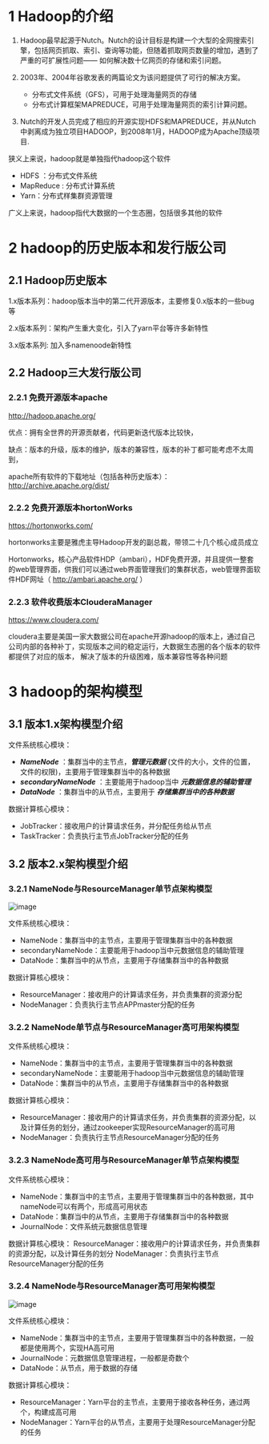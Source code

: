 # 1 Hadoop的介绍
1. Hadoop最早起源于Nutch。Nutch的设计目标是构建一个大型的全网搜索引擎，包括网页抓取、索引、查询等功能，但随着抓取网页数量的增加，遇到了严重的可扩展性问题—— 如何解决数十亿网页的存储和索引问题。

2. 2003年、2004年谷歌发表的两篇论文为该问题提供了可行的解决方案。
    - 分布式文件系统（GFS），可用于处理海量网页的存储
    - 分布式计算框架MAPREDUCE，可用于处理海量网页的索引计算问题。
3. Nutch的开发人员完成了相应的开源实现HDFS和MAPREDUCE，并从Nutch中剥离成为独立项目HADOOP，到2008年1月，HADOOP成为Apache顶级项目.

狭义上来说，hadoop就是单独指代hadoop这个软件
- HDFS ：分布式文件系统
- MapReduce : 分布式计算系统
- Yarn：分布式样集群资源管理

广义上来说，hadoop指代大数据的一个生态圈，包括很多其他的软件

# 2 hadoop的历史版本和发行版公司

## 2.1 Hadoop历史版本
1.x版本系列：hadoop版本当中的第二代开源版本，主要修复0.x版本的一些bug等

2.x版本系列：架构产生重大变化，引入了yarn平台等许多新特性

3.x版本系列: 加入多namenoode新特性

## 2.2 Hadoop三大发行版公司

### 2.2.1 免费开源版本apache
http://hadoop.apache.org/

优点：拥有全世界的开源贡献者，代码更新迭代版本比较快，

缺点：版本的升级，版本的维护，版本的兼容性，版本的补丁都可能考虑不太周到，

apache所有软件的下载地址（包括各种历史版本）： http://archive.apache.org/dist/

### 2.2.2 免费开源版本hortonWorks
https://hortonworks.com/

hortonworks主要是雅虎主导Hadoop开发的副总裁，带领二十几个核心成员成立

Hortonworks，核心产品软件HDP（ambari），HDF免费开源，并且提供一整套的web管理界面，供我们可以通过web界面管理我们的集群状态，web管理界面软件HDF网址（ http://ambari.apache.org/ ）

### 2.2.3 软件收费版本ClouderaManager
https://www.cloudera.com/

cloudera主要是美国一家大数据公司在apache开源hadoop的版本上，通过自己公司内部的各种补丁，实现版本之间的稳定运行，大数据生态圈的各个版本的软件都提供了对应的版本， 解决了版本的升级困难，版本兼容性等各种问题

# 3 hadoop的架构模型

## 3.1 版本1.x架构模型介绍
文件系统核心模块：
- ___NameNode___ ：集群当中的主节点，___管理元数据___ (文件的大小，文件的位置，文件的权限)，主要用于管理集群当中的各种数据
- ___secondaryNameNode___ ：主要能用于hadoop当中 ___元数据信息的辅助管理___
- ___DataNode___ ：集群当中的从节点，主要用于 ___存储集群当中的各种数据___

数据计算核心模块：
- JobTracker：接收用户的计算请求任务，并分配任务给从节点
- TaskTracker：负责执行主节点JobTracker分配的任务

## 3.2 版本2.x架构模型介绍

### 3.2.1 NameNode与ResourceManager单节点架构模型

![image](https://user-images.githubusercontent.com/75486726/178135718-b6fa3f79-a61a-41a1-9c3f-8d9498c4b57a.png)

文件系统核心模块：
- NameNode：集群当中的主节点，主要用于管理集群当中的各种数据
- secondaryNameNode：主要能用于hadoop当中元数据信息的辅助管理
- DataNode：集群当中的从节点，主要用于存储集群当中的各种数据

数据计算核心模块：
- ResourceManager：接收用户的计算请求任务，并负责集群的资源分配
- NodeManager：负责执行主节点APPmaster分配的任务

### 3.2.2 NameNode单节点与ResourceManager高可用架构模型
文件系统核心模块：
- NameNode：集群当中的主节点，主要用于管理集群当中的各种数据
- secondaryNameNode：主要能用于hadoop当中元数据信息的辅助管理
- DataNode：集群当中的从节点，主要用于存储集群当中的各种数据

数据计算核心模块：
- ResourceManager：接收用户的计算请求任务，并负责集群的资源分配，以及计算任务的划分，通过zookeeper实现ResourceManager的高可用
- NodeManager：负责执行主节点ResourceManager分配的任务

### 3.2.3 NameNode高可用与ResourceManager单节点架构模型
文件系统核心模块：
- NameNode：集群当中的主节点，主要用于管理集群当中的各种数据，其中nameNode可以有两个，形成高可用状态
- DataNode：集群当中的从节点，主要用于存储集群当中的各种数据
- JournalNode：文件系统元数据信息管理

数据计算核心模块：
ResourceManager：接收用户的计算请求任务，并负责集群的资源分配，以及计算任务的划分
NodeManager：负责执行主节点ResourceManager分配的任务

### 3.2.4 NameNode与ResourceManager高可用架构模型

![image](https://user-images.githubusercontent.com/75486726/178135687-3548bd9f-18af-4268-aad1-fbd0e5ba9951.png)

文件系统核心模块：
- NameNode：集群当中的主节点，主要用于管理集群当中的各种数据，一般都是使用两个，实现HA高可用
- JournalNode：元数据信息管理进程，一般都是奇数个
- DataNode：从节点，用于数据的存储

数据计算核心模块：
- ResourceManager：Yarn平台的主节点，主要用于接收各种任务，通过两个，构建成高可用
- NodeManager：Yarn平台的从节点，主要用于处理ResourceManager分配的任务
